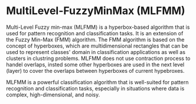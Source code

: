 # MultiLevel-FuzzyMinMax (MLFMM)

Multi-Level Fuzzy min-max (MLFMM) is a hyperbox-based algorithm that is used for pattern recognition and classification tasks. It is an extension of the Fuzzy Min-Max (FMM) algorithm. The FMM algorithm is based on the concept of hyperboxes, which are multidimensional rectangles that can be used to represent classes' domain in classification applications as well as clusters in clustring problems. MLFMM does not use contraction process to handel overlaps, insted some other hyperboxes are used in the next level (layer) to cover the overlaps between hyperboxes of current hypebroxes. 

MLFMM is a powerful classification algorithm that is well-suited for pattern recognition and classification tasks, especially in situations where data is complex, high-dimensional, and noisy.
